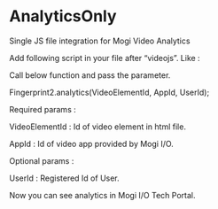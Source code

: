 # AnalyticsOnly
Single JS file integration for Mogi Video Analytics


Add following script in your file after “videojs”. Like :

<script src="https://analyticsonly.mogiio.com/fingerprint.js"></script>


Call below function and pass the parameter. 

Fingerprint2.analytics(VideoElementId, AppId, UserId);

Required params : 

VideoElementId : Id of video element in html file. 

AppId : Id of video app provided by Mogi I/O.

Optional params : 

UserId : Registered Id of User. 


Now you can see analytics in Mogi I/O Tech Portal.

